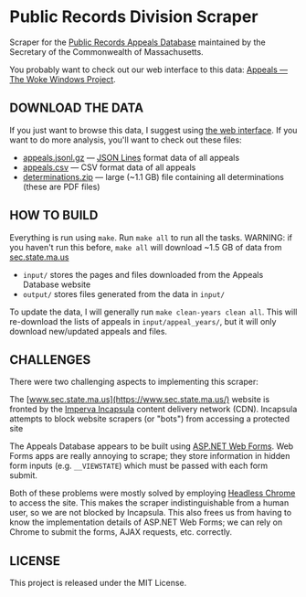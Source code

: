 # Public Records Division Scraper

Scraper for the [Public Records Appeals Database](https://www.sec.state.ma.us/AppealsWeb/AppealsStatus.aspx) maintained by the Secretary of the Commonwealth of Massachusetts.

You probably want to check out our web interface to this data: [Appeals — The Woke Windows Project](https://www.wokewindows.org/appeals).

## DOWNLOAD THE DATA
If you just want to browse this data, I suggest using [the web interface](https://www.wokewindows.org/appeals). If you want to do more analysis, you'll want to check out these files:

* [appeals.jsonl.gz](https://wokewindows-data.s3.amazonaws.com/appeals.jsonl.gz) &mdash; [JSON Lines](https://jsonlines.org/) format data of all appeals
* [appeals.csv](https://wokewindows-data.s3.amazonaws.com/appeals.csv) &mdash; CSV format data of all appeals
* [determinations.zip](https://wokewindows-data.s3.amazonaws.com/determinations.zip) &mdash; large (~1.1 GB) file containing all determinations (these are PDF files)

## HOW TO BUILD
Everything is run using `make`. Run `make all` to run all the tasks. WARNING: if you haven't run this before, `make all` will download ~1.5 GB of data from [sec.state.ma.us](https://www.sec.state.ma.us/)

* `input/` stores the pages and files downloaded from the Appeals Database website
* `output/` stores files generated from the data in `input/`

To update the data, I will generally run `make clean-years clean all`. This will re-download the lists of appeals in `input/appeal_years/`, but it will only download new/updated appeals and files.

## CHALLENGES
There were two challenging aspects to implementing this scraper:

The [www.sec.state.ma.us](https://www.sec.state.ma.us/) website is fronted by the [Imperva Incapsula](https://en.wikipedia.org/wiki/Incapsula) content delivery network (CDN). Incapsula attempts to block website scrapers (or "bots") from accessing a protected site

The Appeals Database appears to be built using [ASP.NET Web Forms](https://en.wikipedia.org/wiki/ASP.NET_Web_Forms). Web Forms apps are really annoying to scrape; they store information in hidden form inputs (e.g. `__VIEWSTATE`) which must be passed with each form submit.

Both of these problems were mostly solved by employing [Headless Chrome](https://developers.google.com/web/updates/2017/04/headless-chrome) to access the site. This makes the scraper indistinguishable from a human user, so we are not blocked by Incapsula. This also frees us from having to know the implementation details of ASP.NET Web Forms; we can rely on Chrome to submit the forms, AJAX requests, etc. correctly.

## LICENSE
This project is released under the MIT License.
